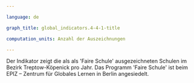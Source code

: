 ```yaml
---

language: de   

graph_title: global_indicators.4-4-1-title

computation_units: Anzahl der Auszeichnungen

---
```


Der Indikator zeigt die als als 'Faire Schule' ausgezeichneten Schulen im Bezirk Treptow-Köpenick pro Jahr. Das Programm 'Faire Schule' ist beim EPIZ – Zentrum für Globales Lernen in Berlin angesiedelt.
